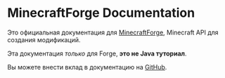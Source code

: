 MinecraftForge Documentation
============================

Это официальная документация для [MinecraftForge], Minecraft API для создания модификаций.

Эта документация _только_ для Forge, **это не Java туториал**.

Вы можете внести вклад в документацию на [GitHub].

[MinecraftForge]: http://minecraftforge.net
[GitHub]: https://github.com/MinecraftForge/Documentation
